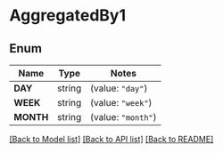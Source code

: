 # AggregatedBy1

## Enum

Name | Type | Notes
------------ | ------------- | -------------
**DAY** | string | (value: `"day"`)
**WEEK** | string | (value: `"week"`)
**MONTH** | string | (value: `"month"`)


[[Back to Model list]](../README.md#documentation-for-models) [[Back to API list]](../README.md#documentation-for-api-endpoints) [[Back to README]](../README.md)


